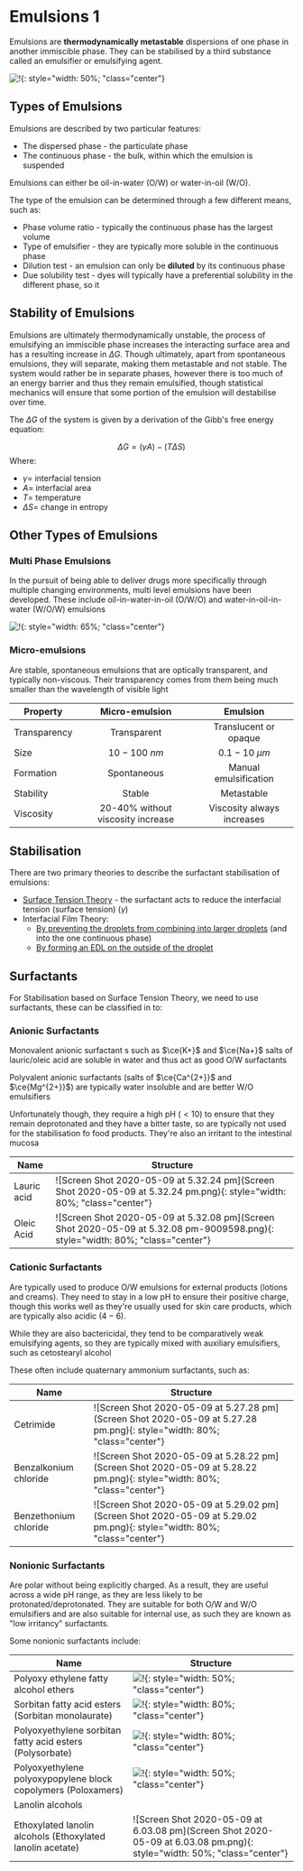 # Emulsions 1

Emulsions are **thermodynamically metastable** dispersions of one phase in another immiscible phase. They can be stabilised by a third substance called an emulsifier or  emulsifying agent.

![!](https://www.researchgate.net/profile/Ftwi_Hagos/publication/260376328/figure/fig2/AS:203077182332932@1425428781068/Concept-of-two-phase-water-in-oil-and-oil-in-water-emulsions_W640.jpg){: style="width: 50%; "class="center"}

## Types of Emulsions

Emulsions are described by two particular features:

* The dispersed phase - the particulate phase 
* The continuous phase - the bulk, within which the emulsion is suspended

Emulsions can either be oil-in-water (O/W) or water-in-oil (W/O). 

The type of the emulsion can be determined through a few different means, such as:

* Phase volume ratio - typically the continuous phase has the largest volume
* Type of emulsifier - they are typically more soluble in the continuous phase
* Dilution test - an emulsion can only be **diluted** by its continuous phase
* Due solubility test - dyes will typically have a preferential solubility in the different phase, so it 

## Stability of Emulsions

Emulsions are ultimately thermodynamically unstable, the process of emulsifying an immiscible phase increases the interacting surface area and has a resulting increase in $\Delta G$. Though ultimately, apart from spontaneous emulsions, they will separate, making them metastable and not stable. The system would rather be in separate phases, however there is too much of an energy barrier and thus they remain emulsified, though statistical mechanics will ensure that some portion of the emulsion will destabilise over time. 

The $\Delta G$ of the system is given by a derivation of the Gibb's free energy equation:

$$
\Delta G=(\gamma A)-(T\Delta S)
$$
Where:

* $\gamma=$ interfacial tension
* $A=$ interfacial area
* $T=$ temperature
* $\Delta S=$ change in entropy

## Other Types of Emulsions

### Multi Phase Emulsions

In the pursuit of being able to deliver drugs more specifically through multiple changing environments, multi level emulsions have been developed. These include oil-in-water-in-oil (O/W/O) and water-in-oil-in-water (W/O/W) emulsions

![!](https://www.researchgate.net/profile/Ftwi_Hagos/publication/260376328/figure/fig1/AS:203077182332929@1425428781042/Concept-of-three-phase-oil-in-water-in-oil-and-water-in-oil-in-water-emulsions_W640.jpg){: style="width: 65%; "class="center"}

### Micro-emulsions

Are stable, spontaneous emulsions that are optically transparent, and typically non-viscous. Their transparency comes from them being much smaller than the wavelength of visible light

| Property     |          Micro-emulsion           |          Emulsion          |
| ------------ | :-------------------------------: | :------------------------: |
| Transparency |            Transparent            |   Translucent or opaque    |
| Size         |           $10-100\:nm$            |      $0.1-10\:\mu m$       |
| Formation    |            Spontaneous            |   Manual emulsification    |
| Stability    |              Stable               |         Metastable         |
| Viscosity    | 20-40% without viscosity increase | Viscosity always increases |

## Stabilisation

There are two primary theories to describe the surfactant stabilisation of emulsions:

* [Surface Tension Theory](#surfactants) - the surfactant acts to reduce the interfacial tension (surface tension) ($\gamma$)
* Interfacial Film Theory:
  * [By preventing the droplets from combining into larger droplets](../08b/#hydrocolloid-emulsifying-agents) (and into the one continuous phase)
  * [By forming an EDL on the outside of the droplet](../08b/#edl-formation)

## Surfactants

For Stabilisation based on Surface Tension Theory, we need to use surfactants, these can be classified in to:

### Anionic Surfactants

Monovalent anionic surfactant s such as $\ce{K+}$ and $\ce{Na+}$ salts of lauric/oleic acid are soluble in water and thus act as good O/W surfactants

Polyvalent anionic surfactants (salts of $\ce{Ca^{2+}}$ and $\ce{Mg^{2+}}$) are typically water insoluble and are better W/O emulsifiers

Unfortunately though, they require a high pH ($<10$) to ensure that they remain deprotonated and they have a bitter taste, so are typically not used for the stabilisation fo food products. They're also an irritant to the intestinal mucosa

| Name        | Structure                                                    |
| ----------- | ------------------------------------------------------------ |
| Lauric acid | ![Screen Shot 2020-05-09 at 5.32.24 pm](Screen Shot 2020-05-09 at 5.32.24 pm.png){: style="width: 80%; "class="center"} |
| Oleic Acid  | ![Screen Shot 2020-05-09 at 5.32.08 pm](Screen Shot 2020-05-09 at 5.32.08 pm-9009598.png){: style="width: 80%; "class="center"} |



### Cationic Surfactants

Are typically used to produce O/W emulsions for external products (lotions and creams). They need to stay in a low pH to ensure their positive charge, though this works well as they're usually used for skin care products, which are typically also acidic ($4-6$). 

While they are also bactericidal, they tend to be comparatively weak emulsifying agents, so they are typically mixed with auxiliary emulsifiers, such as cetostearyl alcohol

These often include quaternary ammonium surfactants, such as:

| Name                  | Structure                                                    |
| --------------------- | ------------------------------------------------------------ |
| Cetrimide             | ![Screen Shot 2020-05-09 at 5.27.28 pm](Screen Shot 2020-05-09 at 5.27.28 pm.png){: style="width: 80%; "class="center"} |
| Benzalkonium chloride | ![Screen Shot 2020-05-09 at 5.28.22 pm](Screen Shot 2020-05-09 at 5.28.22 pm.png){: style="width: 80%; "class="center"} |
| Benzethonium chloride | ![Screen Shot 2020-05-09 at 5.29.02 pm](Screen Shot 2020-05-09 at 5.29.02 pm.png){: style="width: 80%; "class="center"} |

### Nonionic Surfactants

Are polar without being explicitly charged. As a result, they are useful across a wide pH range, as they are less likely to be protonated/deprotonated. They are suitable for both O/W and W/O emulsifiers and are also suitable for internal use, as such they are known as "low irritancy" surfactants.

Some nonionic surfactants include:

| Name                                                         | Structure                                                    |
| ------------------------------------------------------------ | ------------------------------------------------------------ |
| Polyoxy ethylene fatty alcohol ethers                        | ![!](https://abcdn.okchem.com/mb/2019-01-29/molbase/2288cac4-238a-11e9-9878-1866da8432ae.png){: style="width: 50%; "class="center"} |
| Sorbitan fatty acid esters (Sorbitan monolaurate)            | ![!](https://upload.wikimedia.org/wikipedia/commons/thumb/4/4c/Sorbitan_monolaurate.svg/1598px-Sorbitan_monolaurate.svg.png){: style="width: 80%; "class="center"} |
| Polyoxyethylene sorbitan fatty acid esters (Polysorbate)     | ![!](https://upload.wikimedia.org/wikipedia/commons/8/8a/Polysorbate_60.png){: style="width: 80%; "class="center"} |
| Polyoxyethylene polyoxypopylene block copolymers (Poloxamers) | ![!](https://upload.wikimedia.org/wikipedia/commons/thumb/5/55/Poloxamere_General_Formula_V2.svg/2880px-Poloxamere_General_Formula_V2.svg.png){: style="width: 50%; "class="center"} |
| Lanolin alcohols                                             |                                                              |
| Ethoxylated lanolin alcohols (Ethoxylated lanolin acetate)   | ![Screen Shot 2020-05-09 at 6.03.08 pm](Screen Shot 2020-05-09 at 6.03.08 pm.png){: style="width: 50%; "class="center"} |
